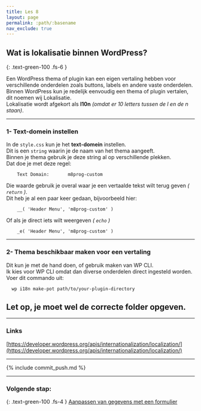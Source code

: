 ```yaml
---
title: Les 8
layout: page
permalink: :path/:basename
nav_exclude: true
---
```


## Wat is lokalisatie binnen WordPress?
{: .text-green-100 .fs-6 }

Een WordPress thema of plugin kan een eigen vertaling hebben voor verschillende onderdelen zoals buttons, labels en andere vaste onderdelen.  
Binnen WordPress kun je redelijk eenvoudig een thema of plugin vertalen, dit noemen wij Lokalisatie.  
Lokalisatie wordt afgekort als **l10n** _(omdat er 10 letters tussen de l en de n staan)_.

---
### 1- Text-domein instellen
In de `style.css` kun je het **text-domein** instellen.  
Dit is een `string` waarin je de naam van het thema aangeeft.  
Binnen je thema gebruik je deze string al op verschillende plekken.  
Dat doe je met deze regel: 
```
    Text Domain:       m8prog-custom
```
Die waarde gebruik je overal waar je een vertaalde tekst wilt terug geven _( `return` )_.  
Dit heb je al een paar keer gedaan, bijvoorbeeld hier:  
``` 
    __( 'Header Menu', 'm8prog-custom' )
```
Of als je direct iets wilt weergeven _( `echo` )_
``` 
    _e( 'Header Menu', 'm8prog-custom' )
```

---
### 2- Thema beschikbaar maken voor een vertaling
Dit kun je met de hand doen, of gebruik maken van WP CLI.  
Ik kies voor WP CLI omdat dan diverse onderdelen direct ingesteld worden.  
Voer dit commando uit:  
```shell
  wp i18n make-pot path/to/your-plugin-directory
```
## Let op, je moet wel de correcte folder opgeven.



---
### Links
[https://developer.wordpress.org/apis/internationalization/localization/](https://developer.wordpress.org/apis/internationalization/localization/)

---

{% include commit_push.md %}

---
### Volgende stap:
{: .text-green-100 .fs-4 }
[Aanpassen van gegevens met een formulier](form-edit)
